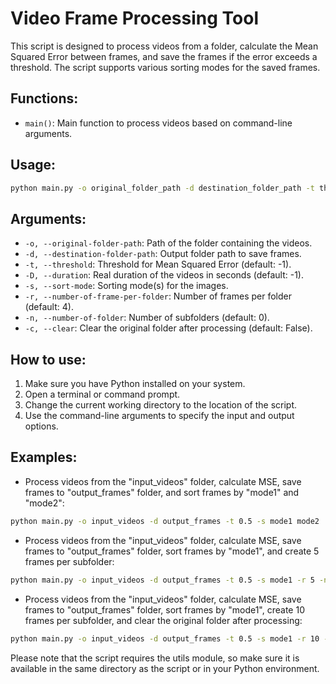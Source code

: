 # Video Frame Processing Tool

This script is designed to process videos from a folder, calculate the Mean Squared Error between frames, and save the frames if the error exceeds a threshold. The script supports various sorting modes for the saved frames.

## Functions:

- `main()`: Main function to process videos based on command-line arguments.

## Usage:

```bash
python main.py -o original_folder_path -d destination_folder_path -t threshold -s sort_mode -r number_of_frame_per_folder -n number_of_folder -c
```

## Arguments:

- `-o, --original-folder-path`: Path of the folder containing the videos.
- `-d, --destination-folder-path`: Output folder path to save frames.
- `-t, --threshold`: Threshold for Mean Squared Error (default: -1).
- `-D, --duration`: Real duration of the videos in seconds (default: -1).
- `-s, --sort-mode`: Sorting mode(s) for the images.
- `-r, --number-of-frame-per-folder`: Number of frames per folder (default: 4).
- `-n, --number-of-folder`: Number of subfolders (default: 0).
- `-c, --clear`: Clear the original folder after processing (default: False).

## How to use:

1) Make sure you have Python installed on your system.
2) Open a terminal or command prompt.
3) Change the current working directory to the location of the script.
4) Use the command-line arguments to specify the input and output options.

## Examples:

- Process videos from the "input_videos" folder, calculate MSE, save frames to "output_frames" folder, and sort frames by "mode1" and "mode2":

```bash
python main.py -o input_videos -d output_frames -t 0.5 -s mode1 mode2
```

- Process videos from the "input_videos" folder, calculate MSE, save frames to "output_frames" folder, sort frames by "mode1", and create 5 frames per subfolder:

```bash
python main.py -o input_videos -d output_frames -t 0.5 -s mode1 -r 5 -n 5
```

- Process videos from the "input_videos" folder, calculate MSE, save frames to "output_frames" folder, sort frames by "mode1", create 10 frames per subfolder, and clear the original folder after processing:

```bash
python main.py -o input_videos -d output_frames -t 0.5 -s mode1 -r 10 -n 5 -c
```

Please note that the script requires the utils module, so make sure it is available in the same directory as the script or in your Python environment.
